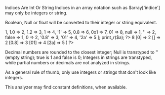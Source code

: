 Indices Are Int Or String
Indices in an array notation such as $array['indice'] may only be integers or string.

Boolean, Null or float will be converted to their integer or string equivalent.

<?php
    $a = [true => 1,
          1.0  => 2,
          1.2  => 3,
          1    => 4,
          '1'  => 5,
          0.8  => 6,
          0x1  => 7,
          01   => 8,
          
          null  => 1,
          ''    => 2,
          
          false => 1,
          0     => 2,

          '0.8' => 3,
          '01'  => 4,
          '2a'  => 5
          ];
          
    print_r($a);
?>

<?literal
Array
(
    [1] => 8
    [0] => 2
    [] => 2
    [0.8] => 3
    [01] => 4
    [2a] => 5
)
?>

Decimal numbers are rounded to the closest integer; Null is transtyped to '' (empty string); true is 1 and false is 0; Integers in strings are transtyped, while partial numbers or decimals are not analyzed in strings. 

As a general rule of thumb, only use integers or strings that don\'t look like integers. 

This analyzer may find constant definitions, when available.


